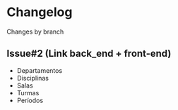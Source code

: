 # Changelog

Changes by branch

## Issue#2 (Link back_end + front-end)

- Departamentos
- Disciplinas
- Salas
- Turmas
- Períodos
